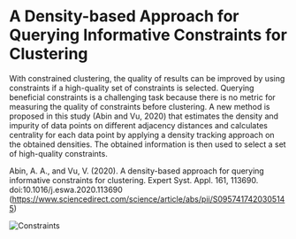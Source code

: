 # A Density-based Approach for Querying Informative Constraints for Clustering
With constrained clustering, the quality of results can be improved by using constraints if a high-quality set of constraints is selected. Querying beneficial constraints is a challenging task because there is no metric for measuring the quality of constraints before clustering. A new method is proposed in this study (Abin and Vu, 2020) that estimates the density and impurity of data points on different adjacency distances and calculates centrality for each data point by applying a density tracking approach on the obtained densities. The obtained information is then used to select a set of high-quality constraints.

Abin, A. A., and Vu, V. (2020). A density-based approach for querying informative constraints for clustering. Expert Syst. Appl. 161, 113690. doi:10.1016/j.eswa.2020.113690 (https://www.sciencedirect.com/science/article/abs/pii/S0957417420305145)


![Constraints](https://github.com/aliabin/Informative-Constraints-Selection-for-Clustering/assets/34601110/40d347ff-b474-443d-b735-64ceb4afd7d5)


